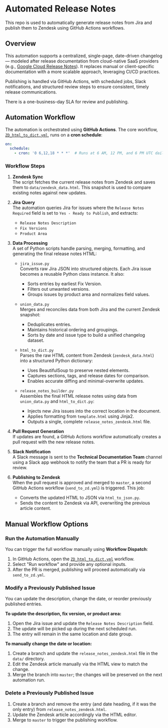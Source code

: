 # Automated Release Notes

This repo is used to automatically generate release notes from Jira and publish them to Zendesk using GitHub Actions workflows.

## Overview

This automation supports a centralized, single-page, date-driven changelog — modeled after release documentation from cloud-native SaaS providers (e.g., [Google Cloud Release Notes](https://cloud.google.com/release-notes)). It replaces manual or client-specific documentation with a more scalable approach, leveraging CI/CD practices.

Publishing is handled via GitHub Actions, with scheduled jobs, Slack notifications, and structured review steps to ensure consistent, timely release communications.

There is a one-business-day SLA for review and publishing.

## Automation Workflow

The automation is orchestrated using **GitHub Actions**. The core workflow, [`ZD_html_to_dict.yml`](https://github.com/takeoff-com/release-notes/blob/master/.github/workflows/ZD_html_to_dict.yml), runs on a **cron schedule**:

```yaml
on:
  schedule:
    - cron: '0 6,12,18 * * *'  # Runs at 6 AM, 12 PM, and 6 PM UTC daily
```
### Workflow Steps

1. **Zendesk Sync**  
   The script fetches the current release notes from Zendesk and saves them to `data/zendesk_data.html`. This snapshot is used to compare existing notes against new updates.

2. **Jira Query**  
   The automation queries Jira for issues where the `Release Notes Required` field is set to `Yes - Ready to Publish`, and extracts:
   - `Release Notes Description`
   - `Fix Versions`
   - `Product Area`

3. **Data Processing**  
   A set of Python scripts handle parsing, merging, formatting, and generating the final release notes HTML:

   - `jira_issue.py`  
     Converts raw Jira JSON into structured objects. Each Jira issue becomes a reusable Python class instance. It also:
     - Sorts entries by earliest Fix Version.
     - Filters out unwanted versions.
     - Groups issues by product area and normalizes field values.

   - `union_data.py`  
     Merges and reconciles data from both Jira and the current Zendesk snapshot:
     - Deduplicates entries.
     - Maintains historical ordering and groupings.
     - Sorts by date and issue type to build a unified changelog dataset.

   - `html_to_dict.py`  
     Parses the raw HTML content from Zendesk (`zendesk_data.html`) into a structured Python dictionary:
     - Uses BeautifulSoup to preserve nested elements.
     - Captures sections, tags, and release dates for comparison.
     - Enables accurate diffing and minimal-overwrite updates.

   - `release_notes_builder.py`  
     Assembles the final HTML release notes using data from `union_data.py` and `html_to_dict.py`:
     - Injects new Jira issues into the correct location in the document.
     - Applies formatting from `template.html` using Jinja2.
     - Outputs a single, complete `release_notes_zendesk.html` file.

4. **Pull Request Generation**  
   If updates are found, a GitHub Actions workflow automatically creates a pull request with the new release notes.

5. **Slack Notification**  
   A Slack message is sent to the **Technical Documentation Team** channel using a Slack app webhook to notify the team that a PR is ready for review.

6. **Publishing to Zendesk**  
   When the pull request is approved and merged to `master`, a second GitHub Actions workflow (`send_to_zd.yml`) is triggered. This job:
   - Converts the updated HTML to JSON via `html_to_json.py`.
   - Sends the content to Zendesk via API, overwriting the previous article content.

## Manual Workflow Options

### Run the Automation Manually

You can trigger the full workflow manually using **Workflow Dispatch**:

1. In GitHub Actions, open the [`ZD_html_to_dict.yml`](https://github.com/takeoff-com/release-notes/blob/master/.github/workflows/ZD_html_to_dict.yml) workflow.
2. Select "Run workflow" and provide any optional inputs.
3. After the PR is merged, publishing will proceed automatically via `send_to_zd.yml`.

### Modify a Previously Published Issue

You can update the description, change the date, or reorder previously published entries.

**To update the description, fix version, or product area:**

1. Open the Jira issue and update the `Release Notes Description` field.
2. The update will be picked up during the next scheduled run.
3. The entry will remain in the same location and date group.

**To manually change the date or location:**

1. Create a branch and update the `release_notes_zendesk.html` file in the `data/` directory.
2. Edit the Zendesk article manually via the HTML view to match the change.
3. Merge the branch into `master`; the changes will be preserved on the next automation run.

### Delete a Previously Published Issue

1. Create a branch and remove the entry (and date heading, if it was the only entry) from `release_notes_zendesk.html`.
2. Update the Zendesk article accordingly via the HTML editor.
3. Merge to `master` to trigger the publishing workflow.
